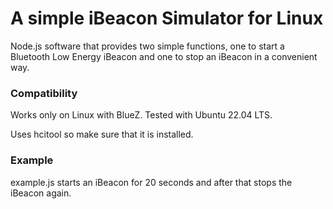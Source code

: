 # A simple iBeacon Simulator for Linux
Node.js software that provides two simple functions, one to start a Bluetooth Low Energy iBeacon and one to stop an iBeacon in a convenient way.

### Compatibility
Works only on Linux with BlueZ.
Tested with Ubuntu 22.04 LTS.

Uses hcitool so make sure that it is installed.

### Example
example.js starts an iBeacon for 20 seconds and after that stops the iBeacon again.
